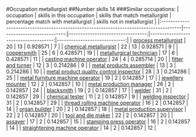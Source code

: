 #Occupation metallurgist
##Number skills 14
###Similar occupations:
| occupation                                                                            |   skills in this occupation |   skills that match metallurgist |   percentage match with metallurgist |   skills not in metallurgist |
|:--------------------------------------------------------------------------------------|----------------------------:|---------------------------------:|-------------------------------------:|-----------------------------:|
| [process metallurgist](process_metallurgist.md)                                       |                          20 |                               13 |                             0.928571 |                            7 |
| [chemical metallurgist](chemical_metallurgist.md)                                     |                          22 |                               13 |                             0.928571 |                            9 |
| [coppersmith](coppersmith.md)                                                         |                          25 |                                6 |                             0.428571 |                           19 |
| [metallurgical technician](metallurgical_technician.md)                               |                          17 |                                6 |                             0.428571 |                           11 |
| [casting machine operator](casting_machine_operator.md)                               |                          24 |                                4 |                             0.285714 |                           20 |
| [fitter and turner](fitter_and_turner.md)                                             |                          12 |                                3 |                             0.214286 |                            9 |
| [metal products assembler](metal_products_assembler.md)                               |                          13 |                                3 |                             0.214286 |                           10 |
| [metal product quality control inspector](metal_product_quality_control_inspector.md) |                          28 |                                3 |                             0.214286 |                           25 |
| [metal furniture machine operator](metal_furniture_machine_operator.md)               |                          19 |                                2 |                             0.142857 |                           17 |
| [jewellery mounter](jewellery_mounter.md)                                             |                          12 |                                2 |                             0.142857 |                           10 |
| [metal production manager](metal_production_manager.md)                               |                          26 |                                2 |                             0.142857 |                           24 |
| [blacksmith](blacksmith.md)                                                           |                          19 |                                2 |                             0.142857 |                           17 |
| [welder](welder.md)                                                                   |                          31 |                                2 |                             0.142857 |                           29 |
| [chemical tester](chemical_tester.md)                                                 |                          11 |                                2 |                             0.142857 |                            9 |
| [welding inspector](welding_inspector.md)                                             |                          31 |                                2 |                             0.142857 |                           29 |
| [thread rolling machine operator](thread_rolling_machine_operator.md)                 |                          16 |                                2 |                             0.142857 |                           14 |
| [organ builder](organ_builder.md)                                                     |                          20 |                                2 |                             0.142857 |                           18 |
| [metal production supervisor](metal_production_supervisor.md)                         |                          22 |                                2 |                             0.142857 |                           20 |
| [tool and die maker](tool_and_die_maker.md)                                           |                          22 |                                2 |                             0.142857 |                           20 |
| [assayer](assayer.md)                                                                 |                          17 |                                2 |                             0.142857 |                           15 |
| [stamping press operator](stamping_press_operator.md)                                 |                          16 |                                2 |                             0.142857 |                           14 |
| [straightening machine operator](straightening_machine_operator.md)                   |                          14 |                                2 |                             0.142857 |                           12 |
